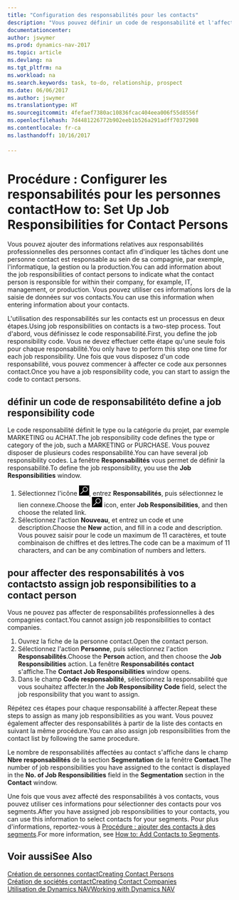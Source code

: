```yaml
---
title: "Configuration des responsabilités pour les contacts"
description: "Vous pouvez définir un code de responsabilité et l'affecter à un contact pour indiquer les tâches dont votre contact est en charge dans sa compagnie, par exemple, l'informatique ou la production."
documentationcenter: 
author: jswymer
ms.prod: dynamics-nav-2017
ms.topic: article
ms.devlang: na
ms.tgt_pltfrm: na
ms.workload: na
ms.search.keywords: task, to-do, relationship, prospect
ms.date: 06/06/2017
ms.author: jswymer
ms.translationtype: HT
ms.sourcegitcommit: 4fefaef7380ac10836fcac404eea006f55d8556f
ms.openlocfilehash: 7d4481226772b902eeb1b526a291adff70372908
ms.contentlocale: fr-ca
ms.lasthandoff: 10/16/2017

---
```

# <a name="how-to-set-up-job-responsibilities-for-contact-persons"></a><span data-ttu-id="e62a8-103">Procédure : Configurer les responsabilités pour les personnes contact</span><span class="sxs-lookup"><span data-stu-id="e62a8-103">How to: Set Up Job Responsibilities for Contact Persons</span></span>
<span data-ttu-id="e62a8-104">Vous pouvez ajouter des informations relatives aux responsabilités professionnelles des personnes contact afin d'indiquer les tâches dont une personne contact est responsable au sein de sa compagnie, par exemple, l'informatique, la gestion ou la production.</span><span class="sxs-lookup"><span data-stu-id="e62a8-104">You can add information about the job responsibilities of contact persons to indicate what the contact person is responsible for within their company, for example, IT, management, or production.</span></span> <span data-ttu-id="e62a8-105">Vous pouvez utiliser ces informations lors de la saisie de données sur vos contacts.</span><span class="sxs-lookup"><span data-stu-id="e62a8-105">You can use this information when entering information about your contacts.</span></span>

<span data-ttu-id="e62a8-106">L'utilisation des responsabilités sur les contacts est un processus en deux étapes.</span><span class="sxs-lookup"><span data-stu-id="e62a8-106">Using job responsibilities on contacts is a two-step process.</span></span> <span data-ttu-id="e62a8-107">Tout d'abord, vous définissez le code responsabilité.</span><span class="sxs-lookup"><span data-stu-id="e62a8-107">First, you define the job responsibility code.</span></span> <span data-ttu-id="e62a8-108">Vous ne devez effectuer cette étape qu'une seule fois pour chaque responsabilité.</span><span class="sxs-lookup"><span data-stu-id="e62a8-108">You only have to perform this step one time for each job responsibility.</span></span> <span data-ttu-id="e62a8-109">Une fois que vous disposez d'un code responsabilité, vous pouvez commencer à affecter ce code aux personnes contact.</span><span class="sxs-lookup"><span data-stu-id="e62a8-109">Once you have a job responsibility code, you can start to assign the code to contact persons.</span></span>

## <a name="to-define-a-job-responsibility-code"></a><span data-ttu-id="e62a8-110">définir un code de responsabilité</span><span class="sxs-lookup"><span data-stu-id="e62a8-110">to define a job responsibility code</span></span>
<span data-ttu-id="e62a8-111">Le code responsabilité définit le type ou la catégorie du projet, par exemple MARKETING ou ACHAT.</span><span class="sxs-lookup"><span data-stu-id="e62a8-111">The job responsibility code defines the type or category of the job, such a MARKETING or PURCHASE.</span></span> <span data-ttu-id="e62a8-112">Vous pouvez disposer de plusieurs codes responsabilité.</span><span class="sxs-lookup"><span data-stu-id="e62a8-112">You can have several job responsibility codes.</span></span> <span data-ttu-id="e62a8-113">La fenêtre **Responsabilités** vous permet de définir la responsabilité.</span><span class="sxs-lookup"><span data-stu-id="e62a8-113">To define the job responsibility, you use the **Job Responsibilities** window.</span></span>

1. <span data-ttu-id="e62a8-114">Sélectionnez l'icône ![Page ou état pour la recherche](media/ui-search/search_small.png "icône Page ou état pour la recherche"), entrez **Responsabilités**, puis sélectionnez le lien connexe.</span><span class="sxs-lookup"><span data-stu-id="e62a8-114">Choose the ![Search for Page or Report](media/ui-search/search_small.png "Search for Page or Report icon") icon, enter **Job Responsibilities**, and then choose the related link.</span></span>
2. <span data-ttu-id="e62a8-115">Sélectionnez l'action **Nouveau**, et entrez un code et une description.</span><span class="sxs-lookup"><span data-stu-id="e62a8-115">Choose the **New** action, and fill in a code and description.</span></span> <span data-ttu-id="e62a8-116">Vous pouvez saisir pour le code un maximum de 11 caractères, et toute combinaison de chiffres et des lettres.</span><span class="sxs-lookup"><span data-stu-id="e62a8-116">The code can be a maximum of 11 characters, and can be any combination of numbers and letters.</span></span>

## <a name="to-assign-job-responsibilities-to-a-contact-person"></a><span data-ttu-id="e62a8-117">pour affecter des responsabilités à vos contacts</span><span class="sxs-lookup"><span data-stu-id="e62a8-117">to assign job responsibilities to a contact person</span></span>
<span data-ttu-id="e62a8-118">Vous ne pouvez pas affecter de responsabilités professionnelles à des compagnies contact.</span><span class="sxs-lookup"><span data-stu-id="e62a8-118">You cannot assign job responsibilities to contact companies.</span></span>

1. <span data-ttu-id="e62a8-119">Ouvrez la fiche de la personne contact.</span><span class="sxs-lookup"><span data-stu-id="e62a8-119">Open the contact person.</span></span>
2. <span data-ttu-id="e62a8-120">Sélectionnez l'action **Personne**, puis sélectionnez l'action **Responsabilités**.</span><span class="sxs-lookup"><span data-stu-id="e62a8-120">Choose the **Person** action, and then choose the **Job Responsibilities** action.</span></span> <span data-ttu-id="e62a8-121">La fenêtre **Responsabilités contact** s'affiche.</span><span class="sxs-lookup"><span data-stu-id="e62a8-121">The **Contact Job Responsibilities** window opens.</span></span>
3. <span data-ttu-id="e62a8-122">Dans le champ **Code responsabilité**, sélectionnez la responsabilité que vous souhaitez affecter.</span><span class="sxs-lookup"><span data-stu-id="e62a8-122">In the **Job Responsibility Code** field, select the job responsibility that you want to assign.</span></span>

<span data-ttu-id="e62a8-123">Répétez ces étapes pour chaque responsabilité à affecter.</span><span class="sxs-lookup"><span data-stu-id="e62a8-123">Repeat these steps to assign as many job responsibilities as you want.</span></span> <span data-ttu-id="e62a8-124">Vous pouvez également affecter des responsabilités à partir de la liste des contacts en suivant la même procédure.</span><span class="sxs-lookup"><span data-stu-id="e62a8-124">You can also assign job responsibilities from the contact list by following the same procedure.</span></span>

<span data-ttu-id="e62a8-125">Le nombre de responsabilités affectées au contact s'affiche dans le champ **Nbre responsabilités** de la section **Segmentation** de la fenêtre **Contact**.</span><span class="sxs-lookup"><span data-stu-id="e62a8-125">The number of job responsibilities you have assigned to the contact is displayed in the **No. of Job Responsibilities** field in the **Segmentation** section in the **Contact** window.</span></span>

<span data-ttu-id="e62a8-126">Une fois que vous avez affecté des responsabilités à vos contacts, vous pouvez utiliser ces informations pour sélectionner des contacts pour vos segments.</span><span class="sxs-lookup"><span data-stu-id="e62a8-126">After you have assigned job responsibilities to your contacts, you can use this information to select contacts for your segments.</span></span> <span data-ttu-id="e62a8-127">Pour plus d'informations, reportez-vous à [Procédure : ajouter des contacts à des segments](marketing-add-contact-segment.md).</span><span class="sxs-lookup"><span data-stu-id="e62a8-127">For more information, see [How to: Add Contacts to Segments](marketing-add-contact-segment.md).</span></span>

## <a name="see-also"></a><span data-ttu-id="e62a8-128">Voir aussi</span><span class="sxs-lookup"><span data-stu-id="e62a8-128">See Also</span></span>
[<span data-ttu-id="e62a8-129">Création de personnes contact</span><span class="sxs-lookup"><span data-stu-id="e62a8-129">Creating Contact Persons</span></span>](marketing-create-contact-persons.md)  
[<span data-ttu-id="e62a8-130">Création de sociétés contact</span><span class="sxs-lookup"><span data-stu-id="e62a8-130">Creating Contact Companies</span></span>](marketing-create-contact-companies.md)  
[<span data-ttu-id="e62a8-131">Utilisation de Dynamics NAV</span><span class="sxs-lookup"><span data-stu-id="e62a8-131">Working with Dynamics NAV</span></span>](ui-work-product.md)

